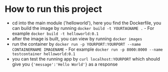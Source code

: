 # How to run this project

- cd into the main module ('helloworld'), here you find the Dockerfile, you can build the image by running
	`docker build -t YOURTAGNAME .`
		- For example `docker build -t helloworld:0.1`
- after the image is built, you can view by running `docker images`
- run the container by `docker run -p YOURPORT:YOURPORT --name CONTAINERNAME IMAGENAME`
		- For example `docker run -p 8000:8000 --name testcontainer helloworld:0.1`
- you can test the running app by `curl localhost:YOURPORT` which should give you `{'message':'Hello World'}` as a response

